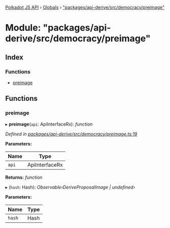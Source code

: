 [Polkadot JS API](../README.md) › [Globals](../globals.md) › ["packages/api-derive/src/democracy/preimage"](_packages_api_derive_src_democracy_preimage_.md)

# Module: "packages/api-derive/src/democracy/preimage"

## Index

### Functions

* [preimage](_packages_api_derive_src_democracy_preimage_.md#preimage)

## Functions

###  preimage

▸ **preimage**(`api`: ApiInterfaceRx): *function*

*Defined in [packages/api-derive/src/democracy/preimage.ts:19](https://github.com/polkadot-js/api/blob/56e4cbdb2/packages/api-derive/src/democracy/preimage.ts#L19)*

**Parameters:**

Name | Type |
------ | ------ |
`api` | ApiInterfaceRx |

**Returns:** *function*

▸ (`hash`: Hash): *Observable‹DeriveProposalImage | undefined›*

**Parameters:**

Name | Type |
------ | ------ |
`hash` | Hash |
